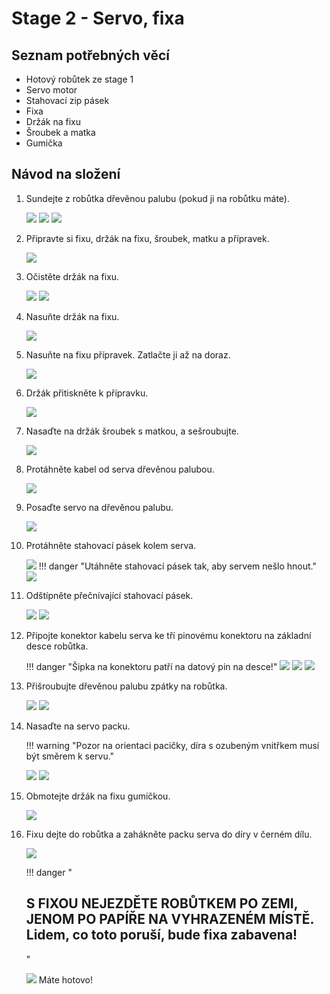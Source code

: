 # Stage 2 - Servo, fixa

## Seznam potřebných věcí

 - Hotový robůtek ze stage 1
 - Servo motor
 - Stahovací zip pásek
 - Fixa
 - Držák na fixu
 - Šroubek a matka
 - Gumička

## Návod na složení

1. Sundejte z robůtka dřevěnou palubu (pokud ji na robůtku máte).

    ![](assets/IMG-step12c.jpeg)
    ![](assets/IMG-step12b.jpeg)
    ![](assets/IMG-step12a.jpeg)

2. Připravte si fixu, držák na fixu, šroubek, matku a přípravek.

    ![](assets/IMG-stage2-step1.jpeg)

3. Očistěte držák na fixu.

    ![](assets/IMG-stage2-step2a.jpeg)
    ![](assets/IMG-stage2-step2b-fix.jpeg)

4. Nasuňte držák na fixu.

    <!-- TODO add arrow and warning about black part orientation  -->

    ![](assets/IMG-stage2-step3mod.png)

5. Nasuňte na fixu přípravek. Zatlačte ji až na doraz.

    ![](assets/IMG-stage2-step4mod.png)

6. Držák přitiskněte k přípravku.

    ![](assets/IMG-stage2-step5mod.png)

7. Nasaďte na držák šroubek s matkou, a sešroubujte.

    ![](assets/IMG-stage2-step6mod.png)

8. Protáhněte kabel od serva dřevěnou palubou.

    ![](assets/IMG-stage2-step7.jpeg)

9. Posaďte servo na dřevěnou palubu.

    ![](assets/IMG-stage2-step8.jpeg)

10. Protáhněte stahovací pásek kolem serva.

    ![](assets/IMG-stage2-step9a.jpeg)
    !!! danger "Utáhněte stahovací pásek tak, aby servem nešlo hnout."
    ![](assets/IMG-stage2-step9b.jpeg)

11. Odštípněte přečnívající stahovací pásek.

    ![](assets/IMG-stage2-step10a.jpeg)
    ![](assets/IMG-stage2-step10b.jpeg)

12. Připojte konektor kabelu serva ke tří pinovému konektoru na základní desce robůtka.

    !!! danger "Šipka na konektoru patří na datový pin na desce!"
    ![](assets/IMG-stage2-step11a.jpeg)
    ![](assets/IMG-stage2-step11b.jpeg)
    ![](assets/IMG-stage2-step11c.jpeg)

13. Přišroubujte dřevěnou palubu zpátky na robůtka.

    ![](assets/IMG-stage2-step12a.jpeg)
    ![](assets/IMG-stage2-step12b.jpeg)

14. Nasaďte na servo packu.

    !!! warning "Pozor na orientaci pacičky, díra s ozubeným vnitřkem musí být směrem k servu."

    ![](assets/IMG-stage2-step13a.jpeg)
    ![](assets/IMG-stage2-step13b.jpeg)

15. Obmotejte držák na fixu gumičkou.

    ![](assets/IMG-stage2-step14a.jpeg)

16. Fixu dejte do robůtka a zahákněte packu serva do díry v černém dílu.

    ![](assets/IMG-stage2-step14b.jpeg)

    !!! danger "<h2><b>S FIXOU NEJEZDĚTE ROBŮTKEM PO ZEMI, JENOM PO PAPÍŘE NA VYHRAZENÉM MÍSTĚ.</b><br>Lidem, co toto poruší, bude fixa zabavena!</h2>"

    ![](assets/IMG-stage2-final.JPG)
    Máte hotovo!
